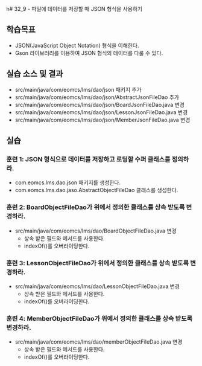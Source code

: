 h# 32_9 - 파일에 데이터를 저장할 때 JSON 형식을 사용하기

## 학습목표

- JSON(JavaScript Object Notation) 형식을 이해한다.
- Gson 라이브러리를 이용하여 JSON 형식의 데이터를 다룰 수 있다.

## 실습 소스 및 결과

- src/main/java/com/eomcs/lms/dao/json 패키지 추가
- src/main/java/com/eomcs/lms/dao/json/AbstractJsonFileDao 추가
- src/main/java/com/eomcs/lms/dao/json/BoardJsonFileDao.java 변경
- src/main/java/com/eomcs/lms/dao/json/LessonJsonFileDao.java 변경
- src/main/java/com/eomcs/lms/dao/json/MemberJsonFileDao.java 변경

## 실습

### 훈련 1: JSON 형식으로 데이터를 저장하고 로딩할 수퍼 클래스를 정의하라.

- com.eomcs.lms.dao.json 패키지를 생성한다.
- com.eomcs.lms.dao.jaso.AbstractObjectFileDao 클래스를 생성한다.

### 훈련 2: BoardObjectFileDao가 위에서 정의한 클래스를 상속 받도록 변경하라.

- src/main/java/com/eomcs/lms/dao/BoardObjectFileDao.java 변경
  - 상속 받은 필드와 메서드를 사용한다.
  - indexOf()를 오버라이딩한다.
  
### 훈련 3: LessonObjectFileDao가 위에서 정의한 클래스를 상속 받도록 변경하라.

- src/main/java/com/eomcs/lms/dao/LessonObjectFileDao.java 변경
  - 상속 받은 필드와 메서드를 사용한다.
  - indexOf()를 오버라이딩한다.
  
### 훈련 4: MemberObjectFileDao가 위에서 정의한 클래스를 상속 받도록 변경하라.

- src/main/java/com/eomcs/lms/dao/memberObjectFileDao.java 변경
  - 상속 받은 필드와 메서드를 사용한다.
  - indexOf()를 오버라이딩한다.